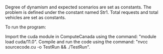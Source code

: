 Degree of dynamism and expected scenarios are set as constants.
The problem is defined under the constant named Str1.
Total requests and total vehicles are set as constants.

To run the program:

Import the cuda module in ComputeCanada using the command: "module load cuda/11.0".
Compile and run the code using the command: "nvcc sourcecode.cu -o TestRun && ./TestRun".
